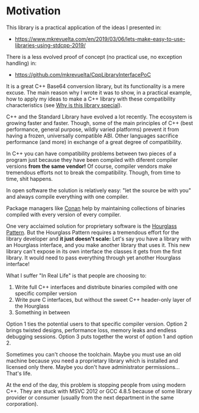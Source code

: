# Motivation

This library is a practical application of the ideas I presented in:

+ https://www.mkrevuelta.com/en/2019/03/06/lets-make-easy-to-use-libraries-using-stdcpp-2019/

There is a less evolved proof of concept (no practical use, no exception handling) in:

+ https://github.com/mkrevuelta/CppLibraryInterfacePoC

It is a great C++ Base64 conversion library, but its functionality is a mere excuse. The main reason why I wrote it was to show, in a practical example, how to apply my ideas to make a C++ library with these compatibility characteristics (see [Why is this library special](../README.md#why-is-this-library-special)).

C++ and the Standard Library have evolved a lot recently. The ecosystem is growing faster and faster. Though, some of the main principles of C++ (best performance, general purpose, wildly varied platforms) prevent it from having a frozen, universally compatible ABI. Other languages sacrifice performance (and more) in exchange of a great degree of compatibility.

In C++ you can have compatibility problems between two pieces of a program just because they have been compiled with diferent compiler versions **from the same vendor!** Of course, compiler vendors make tremendous efforts not to break the compatibility. Though, from time to time, shit happens.

In open software the solution is relatively easy: "let the source be with you" and always compile everything with one compiler. 

Package managers like [Conan](https://conan.io) help by maintaining collections of binaries compiled with every version of every compiler.

One very acclaimed solution for proprietary software is the [Hourglass Pattern](https://es.slideshare.net/StefanusDuToit/cpp-con-2014-hourglass-interfaces-for-c-apis). But the Hourglass Pattern requires a tremendous effort for the library developer and **it just doesn't scale:** Let's say you have a library with an Hourglass interface, and you make another library that uses it. This new library can't expose in its own interface the classes it gets from the first library. It would need to pass everything through yet another Hourglass interface!

What I suffer "In Real Life" is that people are choosing to:
1. Write full C++ interfaces and distribute binaries compiled with one specific compiler version
2. Write pure C interfaces, but without the sweet C++ header-only layer of the Hourglass
3. Something in between

Option 1 ties the potential users to that specific compiler version. Option 2 brings twisted designs, performance loss, memory leaks and endless debugging sessions. Option 3 puts together the worst of option 1 and option 2.

Sometimes you can't choose the toolchain. Maybe you must use an old machine because you need a proprietary library which is installed and licensed only there. Maybe you don't have administrator permissions... That's life.

At the end of the day, this problem is stopping people from using modern C++. They are stuck with MSVC 2012 or GCC 4.8.5 because of some library provider or consumer (usually from the next department in the same corporation).

